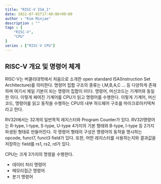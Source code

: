 ```yaml
---
title: "RISC-V ISA_1"
date: 2022-07-01T17:49:06+09:00
author : "Kim Minjae"
description : ""
tags : [
    "RISC-V",
    "CPU"
]
series : ["RISC-V CPU"]
---
```


## RISC-V 개요 및 명령어 체계
RISC-V는 버클리대학에서 처음으로 소개한 open standard ISA(Instruction Set Architecture)를 의미한다. 
명령어 집합 구조의 종류는 I,M,B,A,C ... 등 다양하게 존재하며 여기서 제일 기본이 되는 명령어 집합이 I이다. 
명령어, 머신코드는 기계어와 동일한 의다. 이렇게 짜여진 기계어를 CPU가 읽고 명령어를 수행한다. 이렇게 기계어, 머신코드, 명령어를 읽고 동작을 수행하는 CPU의 내부 하드웨어 구조를 마이크로아키텍쳐 라고 한다. 

RV32I에서는 32개의 일반목적 레지스터와 Program Counter가 있다.
RV32I명령어는 R-type, I-type, S-type, U-type 4가지의 기본 형태와 B-type, I-type 등 2가지 파생된 형태로 만들어진다. 각 명령어 형태의 구성은 명령어의 동작을 명시하는 opcode, funct7, funct3 field가 있다. 또한, 어떤 레지스터를 사용하는지와 결과값을 저장하는 field를 rs1, rs2, rd가 있다.

CPU는 크게 3가지의 명령을 수행한다.
* 데이터 처리 명령어
* 메모리접근 명령어
* 분기 명령어
